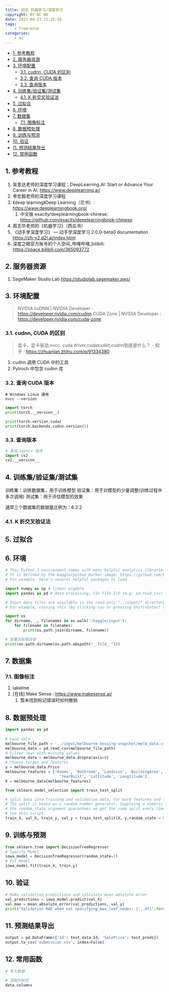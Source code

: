 ```yaml
---
title: 初识 机器学习/深度学习
copyright: BY-NC-ND
date: 2023-04-23 22:25:30
tags:
    - from-mine
categories:
    - ai
---
```



- [1. 参考教程](#1-参考教程)
- [2. 服务器资源](#2-服务器资源)
- [3. 环境配置](#3-环境配置)
  - [3.1. cudnn, CUDA 的区别](#31-cudnn-cuda-的区别)
  - [3.2. 查询 CUDA 版本](#32-查询-cuda-版本)
  - [3.3. 查询版本](#33-查询版本)
- [4. 训练集/验证集/测试集](#4-训练集验证集测试集)
  - [4.1. K 折交叉验证法](#41-k-折交叉验证法)
- [5. 过拟合](#5-过拟合)
- [6. 环境](#6-环境)
- [7. 数据集](#7-数据集)
  - [7.1. 图像标注](#71-图像标注)
- [8. 数据预处理](#8-数据预处理)
- [9. 训练与预测](#9-训练与预测)
- [10. 验证](#10-验证)
- [11. 预测结果导出](#11-预测结果导出)
- [12. 常用函数](#12-常用函数)

## 1. 参考教程

1. 吴恩达老师的深度学习课程：DeepLearning.AI: Start or Advance Your Career in AI: <https://www.deeplearning.ai/>
2. 李宏毅老师的深度学习课程
3. 《deep learning》Deep Learning（花书）: <https://www.deeplearningbook.org/>
   1. 中文版 exacity/deeplearningbook-chinese: <https://github.com/exacity/deeplearningbook-chinese>
4. 周志华老师的《机器学习》（西瓜书）
5. 《动手学深度学习》 — 动手学深度学习 2.0.0-beta0 documentation <https://zh-v2.d2l.ai/index.html>
   <!-- 1. 不太推荐配套的视频，感觉偏理论，不太容易理解。 -->
6. 深度之眼官方账号的个人空间_哔哩哔哩_bilibili: <https://space.bilibili.com/365093772>

## 2. 服务器资源

1. SageMaker Studio Lab <https://studiolab.sagemaker.aws/>

## 3. 环境配置

> NVIDIA cuDNN | NVIDIA Developer : <https://developer.nvidia.com/cudnn>
> CUDA Zone | NVIDIA Developer : <https://developer.nvidia.com/cuda-zone>

### 3.1. cudnn, CUDA 的区别

> 显卡，显卡驱动,nvcc, cuda driver,cudatoolkit,cudnn到底是什么？ - 知乎 : <https://zhuanlan.zhihu.com/p/91334380>

1. cudnn 调用 CUDA 中的工具
2. Pytroch 中包含 cudnn 库

### 3.2. 查询 CUDA 版本

```shell
# Windows Linux 通用
nvcc --version
```

```python
import torch
print(torch.__version__)

print(torch.version.cuda)
print(torch.backends.cudnn.version())
```

### 3.3. 查询版本

```python
# 查询 opencv 版本
import cv2
cv2.__version__
```

## 4. 训练集/验证集/测试集

训练集：训练数据集，用于训练模型
验证集：用于对模型的少量调整(训练过程中多次调用)
测试集：用于评估模型的效果

通常三个数据集的数据量比例为：6:2:2

### 4.1. K 折交叉验证法

## 5. 过拟合

## 6. 环境

```python
# This Python 3 environment comes with many helpful analytics libraries installed
# It is defined by the kaggle/python Docker image: https://github.com/kaggle/docker-python
# For example, here's several helpful packages to load

import numpy as np # linear algebra
import pandas as pd # data processing, CSV file I/O (e.g. pd.read_csv)

# Input data files are available in the read-only "../input/" directory
# For example, running this (by clicking run or pressing Shift+Enter) will list all files under the input directory

import os
for dirname, _, filenames in os.walk('/kaggle/input'):
    for filename in filenames:
        print(os.path.join(dirname, filename))

# 查看当前根目录
print(os.path.dirname(os.path.abspath("__file__")))
```

## 7. 数据集

### 7.1. 图像标注

1. labelme
2. [在线] Make Sense : <https://www.makesense.ai/>
   1. 暂未找到标记错误时如何撤销

## 8. 数据预处理

```python
import pandas as pd
    
# Load data
melbourne_file_path = '../input/melbourne-housing-snapshot/melb_data.csv'
melbourne_data = pd.read_csv(melbourne_file_path) 
# Filter rows with missing values
melbourne_data = melbourne_data.dropna(axis=0)
# Choose target and features
y = melbourne_data.Price
melbourne_features = ['Rooms', 'Bathroom', 'Landsize', 'BuildingArea', 
                        'YearBuilt', 'Lattitude', 'Longtitude']
X = melbourne_data[melbourne_features]

from sklearn.model_selection import train_test_split

# split data into training and validation data, for both features and target
# The split is based on a random number generator. Supplying a numeric value to
# the random_state argument guarantees we get the same split every time we
# run this script.
train_X, val_X, train_y, val_y = train_test_split(X, y,random_state = 0)
```

## 9. 训练与预测

```python
from sklearn.tree import DecisionTreeRegressor
# Specify Model
iowa_model = DecisionTreeRegressor(random_state=1)
# Fit Model
iowa_model.fit(train_X, train_y)
```

## 10. 验证

```python
# Make validation predictions and calculate mean absolute error
val_predictions = iowa_model.predict(val_X)
val_mae = mean_absolute_error(val_predictions, val_y)
print("Validation MAE when not specifying max_leaf_nodes: {:,.0f}".format(val_mae))
```

## 11. 预测结果导出

```python
output = pd.DataFrame({'Id': test_data.Id, 'SalePrice': test_preds})
output.to_csv('submission.csv', index=False)
```

## 12. 常用函数

```python
# 导入数据

# 读取列标签
data.columns
```

<!--
Copyright © 2023 [cc01cc](https://github.com/cc01cc)

本页面采用 [知识共享署名-非商业性使用 4.0 国际许可协议](http://creativecommons.org/licenses/by-nc/4.0/) 进行许可。

转载请注明原始地址：<https://cc01cc.com/>
-->